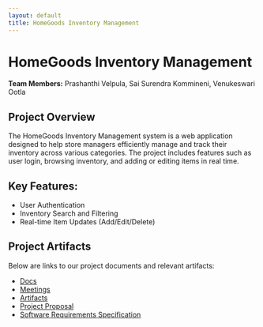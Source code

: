 ```yaml
---
layout: default
title: HomeGoods Inventory Management
---
```


# HomeGoods Inventory Management

**Team Members:** Prashanthi Velpula, Sai Surendra Kommineni, Venukeswari Ootla

## Project Overview
The HomeGoods Inventory Management system is a web application designed to help store managers efficiently manage and track their inventory across various categories. The project includes features such as user login, browsing inventory, and adding or editing items in real time.

## Key Features:
- User Authentication
- Inventory Search and Filtering
- Real-time Item Updates (Add/Edit/Delete)

## Project Artifacts
Below are links to our project documents and relevant artifacts:
- [Docs](https://github.com/PrashanthiVelpula/GVSU-CIS641-InternationalTechies/tree/main/docs)
- [Meetings](https://github.com/PrashanthiVelpula/GVSU-CIS641-InternationalTechies/tree/main/meetings)
- [Artifacts](https://github.com/PrashanthiVelpula/GVSU-CIS641-InternationalTechies/tree/main/artifacts)
- [Project Proposal](https://github.com/PrashanthiVelpula/GVSU-CIS641-InternationalTechies/blob/main/docs/proposal-template.md)
- [Software Requirements Specification](https://github.com/PrashanthiVelpula/GVSU-CIS641-InternationalTechies/blob/main/docs/software_requirements_specification.md)

<!-- 
Visit the GitHub repository for the full project source code: [GitHub Repository]() -->

